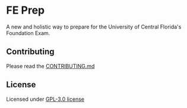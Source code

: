 # FE Prep

A new and holistic way to prepare for the University of Central Florida's Foundation Exam.

## Contributing

Please read the [CONTRIBUTING.md](CONTRIBUTING.md)

## License

Licensed under [GPL-3.0 license](LICENSE)
